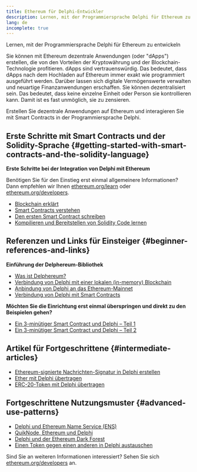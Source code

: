 ```yaml
---
title: Ethereum für Delphi-Entwickler
description: Lernen, mit der Programmiersprache Delphi für Ethereum zu entwickeln
lang: de
incomplete: true
---
```


<div class="featured">

Lernen, mit der Programmiersprache Delphi für Ethereum zu entwickeln

</div>

Sie können mit Ethereum dezentrale Anwendungen (oder "dApps") erstellen, die von den Vorteilen der Kryptowährung und der Blockchain-Technologie profitieren. dApps sind vertrauenswürdig. Das bedeutet, dass dApps nach dem Hochladen auf Ethereum immer exakt wie programmiert ausgeführt werden. Darüber lassen sich digitale Vermögenswerte verwalten und neuartige Finanzanwendungen erschaffen. Sie können dezentralisiert sein. Das bedeutet, dass keine einzelne Einheit oder Person sie kontrollieren kann. Damit ist es fast unmöglich, sie zu zensieren.

Erstellen Sie dezentrale Anwendungen auf Ethereum und interagieren Sie mit Smart Contracts in der Programmiersprache Delphi.

## Erste Schritte mit Smart Contracts und der Solidity-Sprache {#getting-started-with-smart-contracts-and-the-solidity-language}

**Erste Schritte bei der Integration von Delphi mit Ethereum**

Benötigen Sie für den Einstieg erst einmal allgemeinere Informationen? Dann empfehlen wir Ihnen [ethereum.org/learn](/learn/) oder [ethereum.org/developers](/developers/).

- [Blockchain erklärt](https://kauri.io/article/d55684513211466da7f8cc03987607d5/blockchain-explained)
- [Smart Contracts verstehen](https://kauri.io/article/e4f66c6079e74a4a9b532148d3158188/ethereum-101-part-5-the-smart-contract)
- [Den ersten Smart Contract schreiben](https://kauri.io/article/124b7db1d0cf4f47b414f8b13c9d66e2/remix-ide-your-first-smart-contract)
- [Kompilieren und Bereitstellen von Solidity Code lernen](https://kauri.io/article/973c5f54c4434bb1b0160cff8c695369/understanding-smart-contract-compilation-and-deployment)

## Referenzen und Links für Einsteiger {#beginner-references-and-links}

**Einführung der Delphereum-Bibliothek**

- [Was ist Delphereum?](https://github.com/svanas/delphereum/blob/master/README.md)
- [Verbindung von Delphi mit einer lokalen (in-memory) Blockchain](https://medium.com/@svanas/connecting-delphi-to-a-local-in-memory-blockchain-9a1512d6c5b0)
- [Anbindung von Delphi an das Ethereum-Mainnet](https://medium.com/@svanas/connecting-delphi-to-the-ethereum-main-net-5faf1feffd83)
- [Verbindung von Delphi mit Smart Contracts](https://medium.com/@svanas/connecting-delphi-to-smart-contracts-3146b12803a1)

**Möchten Sie die Einrichtung erst einmal überspringen und direkt zu den Beispielen gehen?**

- [Ein 3-minütiger Smart Contract und Delphi – Teil 1](https://medium.com/@svanas/a-3-minute-smart-contract-and-delphi-61d998571d)
- [Ein 3-minütiger Smart Contract und Delphi – Teil 2](https://medium.com/@svanas/a-3-minute-smart-contract-and-delphi-part-2-446925faa47b)

## Artikel für Fortgeschrittene {#intermediate-articles}

- [Ethereum-signierte Nachrichten-Signatur in Delphi erstellen](https://medium.com/@svanas/generating-an-ethereum-signed-message-signature-in-delphi-75661ce5031b)
- [Ether mit Delphi übertragen](https://medium.com/@svanas/transferring-ether-with-delphi-b5f24b1a98a4)
- [ERC-20-Token mit Delphi übertragen](https://medium.com/@svanas/transferring-erc-20-tokens-with-delphi-bb44c05b295d)

## Fortgeschrittene Nutzungsmuster {#advanced-use-patterns}

- [Delphi und Ethereum Name Service (ENS)](https://medium.com/@svanas/delphi-and-ethereum-name-service-ens-4443cd278af7)
- [QuikNode, Ethereum und Delphi](https://medium.com/@svanas/quiknode-ethereum-and-delphi-f7bfc9671c23)
- [Delphi und der Ethereum Dark Forest](https://svanas.medium.com/delphi-and-the-ethereum-dark-forest-5b430da3ad93)
- [Einen Token gegen einen anderen in Delphi austauschen](https://svanas.medium.com/swap-one-token-for-another-in-delphi-bcb999c47f7)

Sind Sie an weiteren Informationen interessiert? Sehen Sie sich [ethereum.org/developers](/developers/) an.
